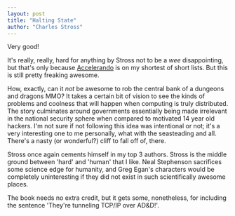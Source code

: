 ```yaml
---
layout: post
title: "Halting State"
author: "Charles Stross"
---
```

Very good!

It's really, really, hard for anything by Stross not to be a *wee* disappointing, but that's only because [Accelerando](http://www.amazon.com/Accelerando-Singularity-Charles-Stross/dp/0441014151/ref=sr_1_1?ie=UTF8&s=books&qid=1267342142&sr=8-1) is on my shortest of short lists.  But this is still pretty freaking awesome.

How, exactly, can it *not* be awesome to rob the central bank of a dungeons and dragons MMO?  It takes a certain bit of vision to see the kinds of problems and coolness that will happen when computing is truly distributed.  The story culminates around governments essentially being made irrelevant in the national security sphere when compared to motivated 14 year old hackers.  I'm not sure if not following this idea was intentional or not; it's a very interesting one to me personally, what with the seasteading and all.  There's a nasty (or wonderful?) cliff to fall off of, there. 

Stross once again cements himself in my top 3 authors.  Stross is the middle ground between 'hard' and 'human' that I like.  Neal Stephenson sacrifices some science edge for humanity, and Greg Egan's characters would be completely uninteresting if they did not exist in such scientifically awesome places.  

The book needs no extra credit, but it gets some, nonetheless, for including the sentence 'They're tunneling TCP/IP over AD&D!'.


